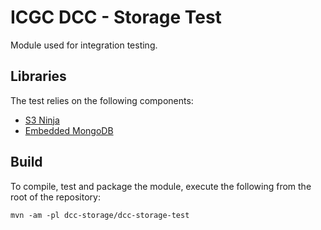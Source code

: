 # ICGC DCC - Storage Test

Module used for integration testing.

## Libraries

The test relies on the following components:

- [S3 Ninja](http://s3ninja.net/)
- [Embedded MongoDB](http://flapdoodle-oss.github.io/de.flapdoodle.embed.mongo/)

## Build

To compile, test and package the module, execute the following from the root of the repository:

```shell
mvn -am -pl dcc-storage/dcc-storage-test
```